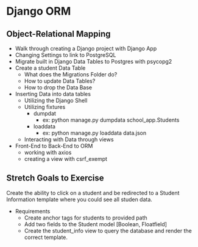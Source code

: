 # Django ORM

## Object-Relational Mapping

-   Walk through creating a Django project with Django App
-   Changing Settings to link to PostgreSQL
-   Migrate built in Django Data Tables to Postgres with psycopg2
-   Create a student Data Table
    -   What does the Migrations Folder do?
    -   How to update Data Tables?
    -   How to drop the Data Base
-   Inserting Data into data tables
    -   Utilizing the Django Shell
    -   Utilizing fixtures
        - dumpdat 
            -   ex: python manage.py dumpdata school_app.Students
        - loaddata
            -   ex: python manage.py loaddata data.json
    -   Interacting with Data through views
-   Front-End to Back-End to ORM
    -   working with axios
    -   creating a view with csrf_exempt


## Stretch Goals to Exercise

Create the ability to click on a student and be redirected to a Student Information template where you could see all studen data.

-   Requirements
    -   Create anchor tags for students to provided path
    -   Add two fields to the Student model [Boolean, Floatfield]
    -   Create the student_info view to query the database and render the correct template.